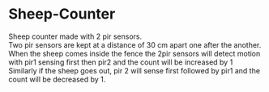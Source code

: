 # Sheep-Counter
Sheep counter made with 2 pir sensors.  
Two pir sensors are kept at a distance of 30 cm apart one after the another.  
When the sheep comes inside the fence the 2pir sensors will detect motion with pir1 sensing first then pir2 and the count will be increased by 1  
Similarly if the sheep goes out, pir 2 will sense first followed by pir1 and the count will be decreased by 1.
